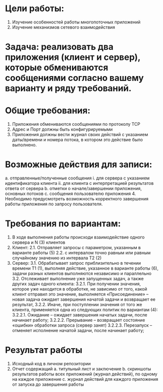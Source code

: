 # Цели работы:
1.	Изучение особенностей работы многопоточных приложений
2.	Изучение механизмов сетевого взаимодействия
# Задача: реализовать два приложения (клиент и сервер), которые обмениваются сообщениями согласно вашему варианту и ряду требований.
# Общие требования:
1.	Приложения обмениваются сообщениями по протоколу TCP
2.	Адрес и Порт должны быть конфигурируемыми
3.	Приложения должны вести журнал своих действий с указанием даты/времени и номера потока, в котором это действие было выполнено. 
# Возможные действия для записи: 
a.	отправленные/полученные сообщения
i.	для сервера с указанием идентификатора клиента
ii.	для клиента с интерпретацией результатов ответа от сервера
b.	отметки о начале/завершении приложения, основных потоков
c.	сообщения пользователю приложения
4.	Необходимо предусмотреть возможность корректного завершения работы приложения по запросу пользователя.
# Требования по вариантам:
1.	В ходе выполнения работы происходи взаимодействие одного сервера и N (3) клиентов
2.	Клиент: 
2.1.	Отправляет запросы с параметром, указанным в варианте работы (5) 
2.2.	с интервалом точно равным или равным случайному значению из интервала T2 (2)
3.	Сервер:
3.1.	Обрабатывает запрос приблизительно в течении времени T1 (1), выполняя действие, указанное в варианте работы (6), задачи разных клиентов выполняются независимо и параллельно
3.2.	Отслеживает выполнение уже запущенных задач, а также других задач одного клиента:
3.2.1.	При получении значения, которое уже находится в обработке, не зависимо от того, какой клиент отправил это значение, 
выполняется «Присоединение» – новая задача ожидает завершения начатой задачи и возвращает ее результат,
3.2.2.	Иначе, при поступлении значения от того же клиента, применяется одна из следующих политик по вариантам (4):
3.2.2.1.	Ожидание – ожидает завершения начатых задачи, после начинает работу;
3.2.2.2.	Прерывание – возвращает состояние «ошибки» обработки запроса (сервер занят)
3.2.2.3.	Перезапуск –отменяет исполнение начатой задачи, после начинает работу;
# Результат работы
1.	Исходный код в личном репозитории
2.	Отчет содержащий
a.	титульный лист и заключение
b.	скриншоты результатов работы всех приложений (журнал действий), по одному на каждое приложение
c.	журнал действий для каждого приложения от запуска до завершения работы
